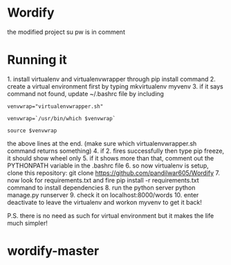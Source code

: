# Wordify
the modified project
su pw is in comment

<h1> Running it </h1>
1. install virtualenv and virtualenvwrapper through pip install command
2. create a virtual environment first by typing mkvirtualenv myvenv
3. if it says command not found, update ~/.bashrc file by including 

	venvwrap="virtualenvwrapper.sh"

    venvwrap=`/usr/bin/which $venvwrap`

    source $venvwrap
    
   the above lines at the end. (make sure which virtualenvwrapper.sh command returns something)
4. if 2. fires successfully then type pip freeze, it should show wheel only
5. if it shows more than that, comment out the PYTHONPATH variable in the .bashrc file
6. so now virtualenv is setup, clone this repository: git clone https://github.com/pandilwar605/Wordify
7. now look for requirements.txt and fire pip install -r requirements.txt command to install dependencies
8. run the python server python manage.py runserver
9. check it on localhost:8000/words
10. enter deactivate to leave the virtualenv and workon myvenv to get it back!

P.S. there is no need as such for virtual environment but it makes the life much simpler!
# wordify-master

